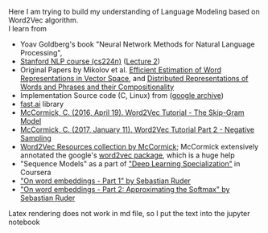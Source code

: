 Here I am trying to build my understanding of Language Modeling based on Word2Vec algorithm.<br>
I learn from  
* Yoav Goldberg's book "Neural Network Methods for Natural Language Processing",
* [Stanford NLP course (cs224n)](http://web.stanford.edu/class/cs224n/) ([Lecture 2](https://www.youtube.com/watch?v=ERibwqs9p38))
* Original Papers by Mikolov et al. [Efficient Estimation of Word Representations in Vector Space](https://arxiv.org/abs/1301.3781), and [Distributed Representations of Words and Phrases and their Compositionality](https://arxiv.org/abs/1310.4546)
* Implementation Source code (C, Linux) from ([google archive](https://code.google.com/archive/p/word2vec/))
* [fast.ai](http://www.fast.ai/) library
* [McCormick, C. (2016, April 19). Word2Vec Tutorial - The Skip-Gram Model](http://mccormickml.com/2016/04/19/word2vec-tutorial-the-skip-gram-model/)
* [McCormick, C. (2017, January 11). Word2Vec Tutorial Part 2 - Negative Sampling](http://mccormickml.com/2017/01/11/word2vec-tutorial-part-2-negative-sampling/)
* [Word2Vec Resources collection by McCormick](http://mccormickml.com/2016/04/27/word2vec-resources/#implementations); McCormick extensively annotated the google's [word2vec package](https://github.com/chrisjmccormick/word2vec_commented/), which is a huge help 
* "Sequence Models" as a part of ["Deep Learning Specialization"](https://www.coursera.org/specializations/deep-learning?) in Coursera
* ["On word embeddings - Part 1" by Sebastian Ruder](http://ruder.io/word-embeddings-1/index.html)
* ["On word embeddings - Part 2: Approximating the Softmax" by Sebastian Ruder](http://ruder.io/word-embeddings-softmax/)

Latex rendering does not work in md file, so I put the text into the jupyter notebook